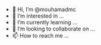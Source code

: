 - 👋 Hi, I’m @mouhamadmc
- 👀 I’m interested in ...
- 🌱 I’m currently learning ...
- 💞️ I’m looking to collaborate on ...
- 📫 How to reach me ...

<!---
mouhamadmc/mouhamadmc is a ✨ special ✨ repository because its `README.md` (this file) appears on your GitHub profile.
You can click the Preview link to take a look at your changes.
--->
